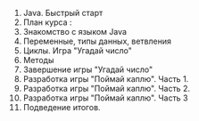 1. Java. Быстрый старт
2. План курса :
3. Знакомство с языком Java
4. Переменные, типы данных, ветвления 
5. Циклы. Игра "Угадай число"
6. Методы
7. Завершение игры "Угадай число"
8. Разработка игры "Поймай каплю". Часть 1.
9. Разработка игры "Поймай каплю". Часть 2.
10. Разработка игры "Поймай каплю". Часть 3
11. Подведение итогов.

